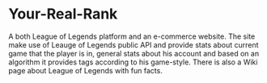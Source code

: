 # Your-Real-Rank  
A both League of Legends platform and an e-commerce website. The site make use of Leauge of Legends public API and provide stats about current game that the player is in, general stats about his account and based on an algorithm it provides tags according to his game-style. There is also a Wiki page about League of Legends with fun facts.
